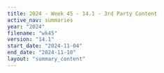 ```yaml
---
title: 2024 - Week 45 - 14.1 - 3rd Party Content
active_nav: summaries
year: "2024"
filename: "wk45"
version: "14.1"
start_date: "2024-11-04"
end_date: "2024-11-10"
layout: "summary_content"
---
```

